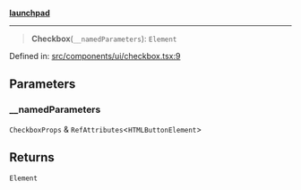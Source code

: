 [**launchpad**](index.md)

***

> **Checkbox**(`__namedParameters`): `Element`

Defined in: [src/components/ui/checkbox.tsx:9](https://github.com/victorbratov/launchpad/blob/d14315d3bd6634bc1c0e4507f8ad0551e9221cbc/src/components/ui/checkbox.tsx#L9)

## Parameters

### \_\_namedParameters

`CheckboxProps` & `RefAttributes`\<`HTMLButtonElement`\>

## Returns

`Element`
